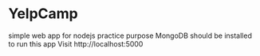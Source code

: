 # YelpCamp
simple web app for nodejs practice purpose
MongoDB should be installed to run this app
Visit http://localhost:5000
